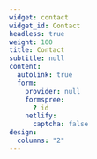```yaml
---
widget: contact
widget_id: Contact
headless: true
weight: 100
title: Contact
subtitle: null
content:
  autolink: true
  form:
    provider: null
    formspree:
      ? id
    netlify:
      captcha: false
design:
  columns: "2"
---
```

